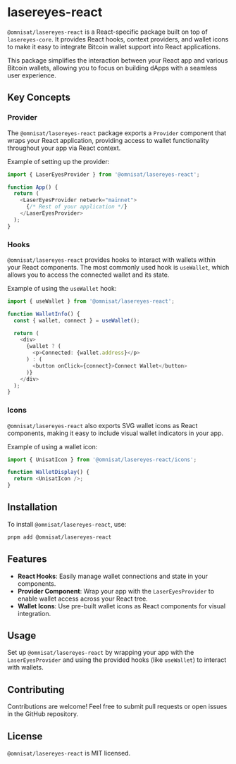 # lasereyes-react 

`@omnisat/lasereyes-react` is a React-specific package built on top of `lasereyes-core`. It provides React hooks, context providers, and wallet icons to make it easy to integrate Bitcoin wallet support into React applications.

This package simplifies the interaction between your React app and various Bitcoin wallets, allowing you to focus on building dApps with a seamless user experience.

## Key Concepts

### Provider
The `@omnisat/lasereyes-react` package exports a `Provider` component that wraps your React application, providing access to wallet functionality throughout your app via React context.

Example of setting up the provider:

```typescript
import { LaserEyesProvider } from '@omnisat/lasereyes-react';

function App() {
  return (
    <LaserEyesProvider network="mainnet">
      {/* Rest of your application */}
    </LaserEyesProvider>
  );
}
```

### Hooks
`@omnisat/lasereyes-react` provides hooks to interact with wallets within your React components. The most commonly used hook is `useWallet`, which allows you to access the connected wallet and its state.

Example of using the `useWallet` hook:

```typescript
import { useWallet } from '@omnisat/lasereyes-react';

function WalletInfo() {
  const { wallet, connect } = useWallet();

  return (
    <div>
      {wallet ? (
        <p>Connected: {wallet.address}</p>
      ) : (
        <button onClick={connect}>Connect Wallet</button>
      )}
    </div>
  );
}
```

### Icons
`@omnisat/lasereyes-react` also exports SVG wallet icons as React components, making it easy to include visual wallet indicators in your app.

Example of using a wallet icon:

```typescript
import { UnisatIcon } from '@omnisat/lasereyes-react/icons';

function WalletDisplay() {
  return <UnisatIcon />;
}
```

## Installation

To install `@omnisat/lasereyes-react`, use:

```bash
pnpm add @omnisat/lasereyes-react
```

## Features
- **React Hooks**: Easily manage wallet connections and state in your components.
- **Provider Component**: Wrap your app with the `LaserEyesProvider` to enable wallet access across your React tree.
- **Wallet Icons**: Use pre-built wallet icons as React components for visual integration.

## Usage
Set up `@omnisat/lasereyes-react` by wrapping your app with the `LaserEyesProvider` and using the provided hooks (like `useWallet`) to interact with wallets.

## Contributing
Contributions are welcome! Feel free to submit pull requests or open issues in the GitHub repository.

## License
`@omnisat/lasereyes-react` is MIT licensed.
